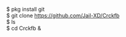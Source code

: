 $ pkg install git                
$ git clone https://github.com/Jail-XD/Crckfb               
$ ls                     
$ cd Crckfb &

